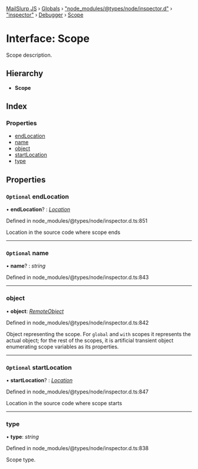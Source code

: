 [MailSlurp JS](../README.md) › [Globals](../globals.md) › ["node_modules/@types/node/inspector.d"](../modules/_node_modules__types_node_inspector_d_.md) › ["inspector"](../modules/_node_modules__types_node_inspector_d_._inspector_.md) › [Debugger](../modules/_node_modules__types_node_inspector_d_._inspector_.debugger.md) › [Scope](_node_modules__types_node_inspector_d_._inspector_.debugger.scope.md)

# Interface: Scope

Scope description.

## Hierarchy

* **Scope**

## Index

### Properties

* [endLocation](_node_modules__types_node_inspector_d_._inspector_.debugger.scope.md#optional-endlocation)
* [name](_node_modules__types_node_inspector_d_._inspector_.debugger.scope.md#optional-name)
* [object](_node_modules__types_node_inspector_d_._inspector_.debugger.scope.md#object)
* [startLocation](_node_modules__types_node_inspector_d_._inspector_.debugger.scope.md#optional-startlocation)
* [type](_node_modules__types_node_inspector_d_._inspector_.debugger.scope.md#type)

## Properties

### `Optional` endLocation

• **endLocation**? : *[Location](_node_modules__types_node_inspector_d_._inspector_.debugger.location.md)*

Defined in node_modules/@types/node/inspector.d.ts:851

Location in the source code where scope ends

___

### `Optional` name

• **name**? : *string*

Defined in node_modules/@types/node/inspector.d.ts:843

___

###  object

• **object**: *[RemoteObject](_node_modules__types_node_inspector_d_._inspector_.runtime.remoteobject.md)*

Defined in node_modules/@types/node/inspector.d.ts:842

Object representing the scope. For <code>global</code> and <code>with</code> scopes it represents the actual object; for the rest of the scopes, it is artificial transient object enumerating scope variables as its properties.

___

### `Optional` startLocation

• **startLocation**? : *[Location](_node_modules__types_node_inspector_d_._inspector_.debugger.location.md)*

Defined in node_modules/@types/node/inspector.d.ts:847

Location in the source code where scope starts

___

###  type

• **type**: *string*

Defined in node_modules/@types/node/inspector.d.ts:838

Scope type.
